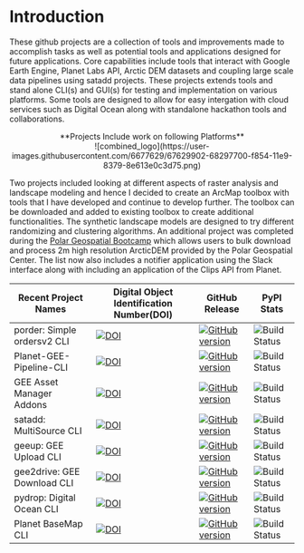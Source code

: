 # Introduction
These github projects are a collection of tools and improvements made to accomplish tasks as well as potential tools and applications designed for future applications. Core capabilities include tools that interact with Google Earth Engine, Planet Labs API, Arctic DEM datasets and coupling large scale data pipelines using satadd projects. These projects extends tools and stand alone CLI(s) and GUI(s) for testing and implementation on various platforms. Some tools are designed to allow for easy intergation with cloud services such as Digital Ocean along with standalone hackathon tools and collaborations.

<center> **Projects Include work on following Platforms** </center>

<center>![combined_logo](https://user-images.githubusercontent.com/6677629/67629902-68297700-f854-11e9-8379-8e613e0c3d75.png)</center>

Two projects included looking at different aspects of raster analysis and landscape modeling and hence I decided to create an ArcMap toolbox with tools that I have developed and continue to develop further. The toolbox can be downloaded and added to existing toolbox to create additional functionalities. The synthetic landscape models are designed to try different randomizing and clustering algorithms. An additional project was completed during the [Polar Geospatial Bootcamp](https://www.pgc.umn.edu/) which allows users to bulk download and process 2m high resolution ArcticDEM provided by the Polar Geospatial Center. The list now also includes a notifier application using the Slack interface along with including an application of the Clips API from Planet.

<center>

| Recent Project Names       |                          Digital Object Identification Number(DOI)                              | GitHub Release | PyPI Stats |
|----------------------------|-------------------------------------------------------------------------------------------------|----------------|------------|
| porder: Simple ordersv2 CLI|[![DOI](https://zenodo.org/badge/DOI/10.5281/zenodo.1534692.svg)](https://doi.org/10.5281/zenodo.1534692)|[![GitHub version](https://badge.fury.io/gh/samapriya%2Fporder.svg)](https://badge.fury.io/gh/samapriya%2Fporder)|![Build Status](https://img.shields.io/badge/dynamic/json.svg?label=downloads&url=https%3A%2F%2Fpypistats.org%2Fapi%2Fpackages%2Fporder%2Frecent%3Fperiod%3Dmonth&query=%24.data.last_month&colorB=blue&suffix=%2fmonth)|
| Planet-GEE-Pipeline-CLI    | [![DOI](https://zenodo.org/badge/90417237.svg)](https://zenodo.org/badge/latestdoi/90417237)    | [![GitHub version](https://badge.fury.io/gh/samapriya%2FPlanet-GEE-Pipeline-CLI.svg)](https://badge.fury.io/gh/samapriya%2FPlanet-GEE-Pipeline-CLI)|![Build Status](https://img.shields.io/badge/dynamic/json.svg?label=downloads&url=https%3A%2F%2Fpypistats.org%2Fapi%2Fpackages%2Fppipe%2Frecent%3Fperiod%3Dmonth&query=%24.data.last_month&colorB=blue&suffix=%2fmonth)|
| GEE Asset Manager Addons   | [![DOI](https://zenodo.org/badge/87708514.svg)](https://zenodo.org/badge/latestdoi/87708514)    |[![GitHub version](https://badge.fury.io/gh/samapriya%2Fgee_asset_manager_addon.svg)](https://badge.fury.io/gh/samapriya%2Fgee_asset_manager_addon)|![Build Status](https://img.shields.io/badge/dynamic/json.svg?label=downloads&url=https%3A%2F%2Fpypistats.org%2Fapi%2Fpackages%2Fgeeadd%2Frecent%3Fperiod%3Dmonth&query=%24.data.last_month&colorB=blue&suffix=%2fmonth)|
|satadd: MultiSource CLI|[![DOI](https://zenodo.org/badge/DOI/10.5281/zenodo.1450622.svg)](https://doi.org/10.5281/zenodo.1450622)|[![GitHub version](https://badge.fury.io/gh/samapriya%2Fsatadd.svg)](https://badge.fury.io/gh/samapriya%2Fsatadd)|![Build Status](https://img.shields.io/badge/dynamic/json.svg?label=downloads&url=https%3A%2F%2Fpypistats.org%2Fapi%2Fpackages%2Fsatadd%2Frecent%3Fperiod%3Dmonth&query=%24.data.last_month&colorB=blue&suffix=%2fmonth)|
|geeup: GEE Upload CLI       | [![DOI](https://zenodo.org/badge/144343870.svg)](https://zenodo.org/badge/latestdoi/144343870)  |[![GitHub version](https://badge.fury.io/gh/samapriya%2Fgeeup.svg)](https://badge.fury.io/gh/samapriya%2Fgeeup)|![Build Status](https://img.shields.io/badge/dynamic/json.svg?label=downloads&url=https%3A%2F%2Fpypistats.org%2Fapi%2Fpackages%2Fgeeup%2Frecent%3Fperiod%3Dmonth&query=%24.data.last_month&colorB=blue&suffix=%2fmonth)|
|gee2drive: GEE Download CLI | [![DOI](https://zenodo.org/badge/142454859.svg)](https://zenodo.org/badge/latestdoi/142454859)  |[![GitHub version](https://badge.fury.io/gh/samapriya%2Fgee2drive.svg)](https://badge.fury.io/gh/samapriya%2Fgee2drive)|![Build Status](https://img.shields.io/badge/dynamic/json.svg?label=downloads&url=https%3A%2F%2Fpypistats.org%2Fapi%2Fpackages%2Fgee2drive%2Frecent%3Fperiod%3Dmonth&query=%24.data.last_month&colorB=blue&suffix=%2fmonth)|
|pydrop: Digital Ocean CLI   | [![DOI](https://zenodo.org/badge/141707238.svg)](https://zenodo.org/badge/latestdoi/141707238)  |[![GitHub version](https://badge.fury.io/gh/samapriya%2Fpydrop.svg)](https://badge.fury.io/gh/samapriya%2Fpydrop)|![Build Status](https://img.shields.io/badge/dynamic/json.svg?label=downloads&url=https%3A%2F%2Fpypistats.org%2Fapi%2Fpackages%2Fpydrop%2Frecent%3Fperiod%3Dmonth&query=%24.data.last_month&colorB=blue&suffix=%2fmonth)|
|Planet BaseMap CLI|[![DOI](https://zenodo.org/badge/DOI/10.5281/zenodo.1432872.svg)](https://doi.org/10.5281/zenodo.1432872)|[![GitHub version](https://badge.fury.io/gh/samapriya%2FPlanet-Mosaic-Quads-Download-CLI.svg)](https://badge.fury.io/gh/samapriya%2FPlanet-Mosaic-Quads-Download-CLI)|![Build Status](https://img.shields.io/badge/dynamic/json.svg?label=downloads&url=https%3A%2F%2Fpypistats.org%2Fapi%2Fpackages%2Fpbasemap%2Frecent%3Fperiod%3Dmonth&query=%24.data.last_month&colorB=blue&suffix=%2fmonth)|

</center>






